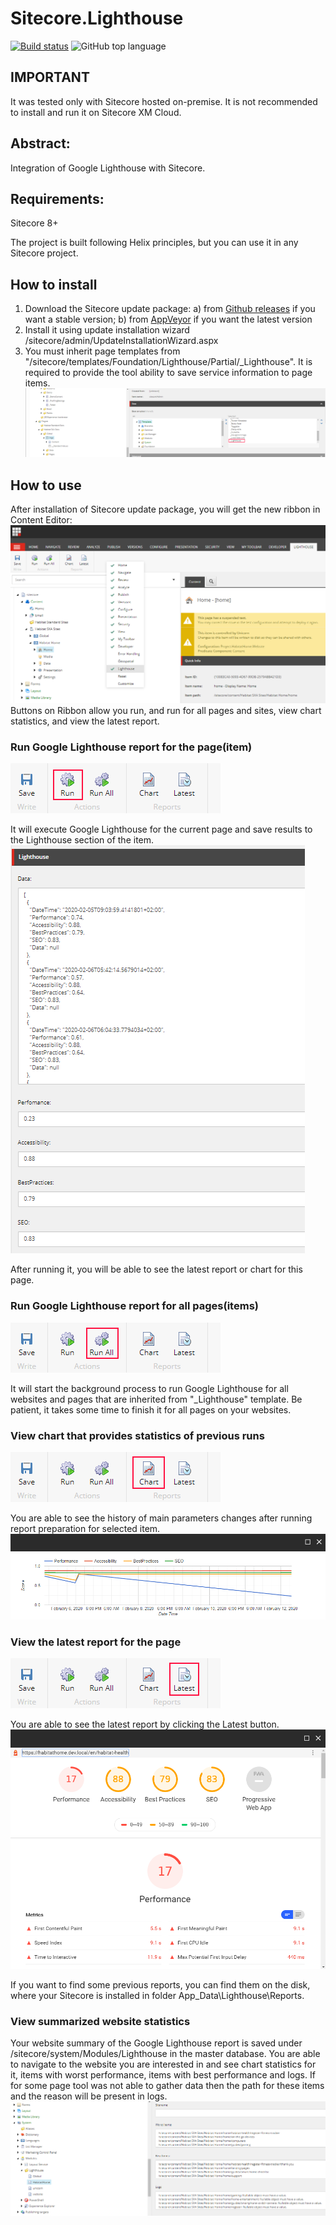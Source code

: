 # Sitecore.Lighthouse

[![Build status](https://ci.appveyor.com/api/projects/status/jsjfx04v9u929os2?svg=true)](https://ci.appveyor.com/project/Antonytm/sitecore-Lighthouse)
![GitHub top language](https://img.shields.io/github/languages/top/antonytm/sitecore.lighthouse)

## IMPORTANT

It was tested only with Sitecore hosted on-premise. It is not recommended to install and run it on Sitecore XM Cloud.

## Abstract:

Integration of Google Lighthouse with Sitecore.



## Requirements:
Sitecore 8+

The project is built following Helix principles, but you can use it in any Sitecore project.

## How to install

1. Download the Sitecore update package: a) from [Github releases](https://github.com/Antonytm/Sitecore.Lighthouse/releases) if you want a stable version; b) from [AppVeyor](https://ci.appveyor.com/project/Antonytm/sitecore-Lighthouse) if you want the latest version
2. Install it using update installation wizard /sitecore/admin/UpdateInstallationWizard.aspx
3. You must inherit page templates from "/sitecore/templates/Foundation/Lighthouse/Partial/_Lighthouse". It is required to provide the tool ability to save service information to page items.
![Inheritance](/docs/images/inheritance.png)

## How to use 

After installation of Sitecore update package, you will get the new ribbon in Content Editor:
![Sitecore Ribbon](/docs/images/ribbon.png)
Buttons on Ribbon allow you run, and run for all pages and sites, view chart statistics, and view the latest report.

### Run Google Lighthouse report for the page(item)
![Run](/docs/images/run.png)

It will execute Google Lighthouse for the current page and save results to the Lighthouse section of the item. 
![Service data](/docs/images/serviceData.png)

After running it, you will be able to see the latest report or chart for this page.

### Run Google Lighthouse report for all pages(items)
![Run all](/docs/images/runAll.png)

It will start the background process to run Google Lighthouse for all websites and pages that are inherited from "_Lighthouse" template.
Be patient, it takes some time to finish it for all pages on your websites.

### View chart that provides statistics of previous runs
![Chart](/docs/images/chart.png)

You are able to see the history of main parameters changes after running report preparation for selected item.
![Chart example](/docs/images/chartExample.png)

### View the latest report for the page
![Latest report](/docs/images/latest.png)

You are able to see the latest report by clicking the Latest button. 
![Latest report example](/docs/images/latestExample.png)

If you want to find some previous reports, you can find them on the disk, where your Sitecore is installed in folder App_Data\Lighthouse\Reports. 

### View summarized website statistics
Your website summary of the Google Lighthouse report is saved under /sitecore/system/Modules/Lighthouse in the master database. You are able to navigate to the website you are interested in and see chart statistics for it, items with worst performance, items with best performance and logs. If for some page tool was not able to gather data then the path for these items and the reason will be present in logs.
![Site summary](/docs/images/siteSummary.png)
